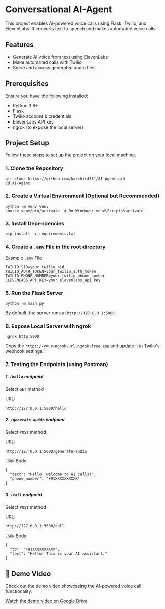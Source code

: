 # Conversational AI-Agent
This project enables AI-powered voice calls using Flask, Twilio, and ElevenLabs. It converts text to speech and makes automated voice calls.

## Features

- Generate AI voice from text using ElevenLabs
- Make automated calls with Twilio
- Serve and access generated audio files

## Prerequisites

Ensure you have the following installed:

- Python 3.8+
- Flask
- Twilio account & credentials
- ElevenLabs API key
- ngrok (to expose the local server)

## Project Setup

Follow these steps to set up the project on your local machine.

### 1. Clone the Repository

```
git clone https://github.com/harshit4311/AI-Agent.git
cd AI-Agent
```

### 2. Create a Virtual Environment (Optional but Recommended)
```
python -m venv venv
source venv/bin/activate  # On Windows: venv\Scripts\activate
```

### 3. Install Dependencies
```
pip install -r requirements.txt
```

### 4. Create a ```.env``` File in the root directory 

Example ```.env``` File
```
TWILIO_SID=your_twilio_sid
TWILIO_AUTH_TOKEN=your_twilio_auth_token
TWILIO_PHONE_NUMBER=your_twilio_phone_number
ELEVENLABS_API_KEY=your_elevenlabs_api_key
```

### 5. Run the Flask Server
```
python -m main.py
```
By default, the server runs at ```http://127.0.0.1:5000```.

### 6. Expose Local Server with ngrok
```
ngrok http 5000
```
Copy the ```https://your-ngrok-url.ngrok-free.app``` and update it in Twilio's webhook settings.

### 7. Testing the Endpoints (using Postman)

##### 1. ```/hello``` endpoint

Select ```GET``` method

URL:
```
http://127.0.0.1:5000/hello
```

##### 2. ```/generate-audio``` endpoint

Select ```POST``` method

URL:
```
http://127.0.0.1:5000/generate-audio
```

```JSON``` Body:
```
{
  "text": "Hello, welcome to AI calls!",
  "phone_number": "+91XXXXXXXXXX"
}
```

##### 3. ```/call``` endpoint

Select ```POST``` method

URL:
```
http://127.0.0.1:5000/call
```

```JSON``` Body:
```
{
  "to": "+91XXXXXXXXXX",
  "text": "Hello! This is your AI assistant."
}
```

## 🎥 Demo Video

Check out the demo video showcasing the AI-powered voice call functionality:

[Watch the demo video on Google Drive](https://drive.google.com/file/d/1TwLmM9v0N6xRwXoxf9bQMZ0qQyXsXN_7/view?usp=sharing)


